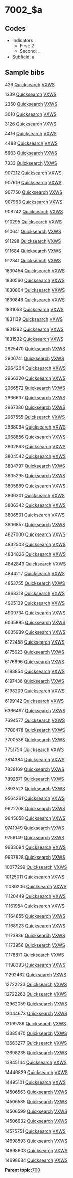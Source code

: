 # 7002\_$a

## Codes

-   Indicators
    -   First: 2
    -   Second: \_
-   Subfield: a

## Sample bibs

426 [Quicksearch](https://search.library.yale.edu/catalog/426) [VXWS](http://prodorbis.library.yale.edu:7014/vxws/GetHoldingsService?bibId=426)

1339 [Quicksearch](https://search.library.yale.edu/catalog/1339) [VXWS](http://prodorbis.library.yale.edu:7014/vxws/GetHoldingsService?bibId=1339)

2350 [Quicksearch](https://search.library.yale.edu/catalog/2350) [VXWS](http://prodorbis.library.yale.edu:7014/vxws/GetHoldingsService?bibId=2350)

3010 [Quicksearch](https://search.library.yale.edu/catalog/3010) [VXWS](http://prodorbis.library.yale.edu:7014/vxws/GetHoldingsService?bibId=3010)

3126 [Quicksearch](https://search.library.yale.edu/catalog/3126) [VXWS](http://prodorbis.library.yale.edu:7014/vxws/GetHoldingsService?bibId=3126)

4416 [Quicksearch](https://search.library.yale.edu/catalog/4416) [VXWS](http://prodorbis.library.yale.edu:7014/vxws/GetHoldingsService?bibId=4416)

4488 [Quicksearch](https://search.library.yale.edu/catalog/4488) [VXWS](http://prodorbis.library.yale.edu:7014/vxws/GetHoldingsService?bibId=4488)

5683 [Quicksearch](https://search.library.yale.edu/catalog/5683) [VXWS](http://prodorbis.library.yale.edu:7014/vxws/GetHoldingsService?bibId=5683)

7333 [Quicksearch](https://search.library.yale.edu/catalog/7333) [VXWS](http://prodorbis.library.yale.edu:7014/vxws/GetHoldingsService?bibId=7333)

907212 [Quicksearch](https://search.library.yale.edu/catalog/907212) [VXWS](http://prodorbis.library.yale.edu:7014/vxws/GetHoldingsService?bibId=907212)

907619 [Quicksearch](https://search.library.yale.edu/catalog/907619) [VXWS](http://prodorbis.library.yale.edu:7014/vxws/GetHoldingsService?bibId=907619)

907750 [Quicksearch](https://search.library.yale.edu/catalog/907750) [VXWS](http://prodorbis.library.yale.edu:7014/vxws/GetHoldingsService?bibId=907750)

907963 [Quicksearch](https://search.library.yale.edu/catalog/907963) [VXWS](http://prodorbis.library.yale.edu:7014/vxws/GetHoldingsService?bibId=907963)

908242 [Quicksearch](https://search.library.yale.edu/catalog/908242) [VXWS](http://prodorbis.library.yale.edu:7014/vxws/GetHoldingsService?bibId=908242)

910295 [Quicksearch](https://search.library.yale.edu/catalog/910295) [VXWS](http://prodorbis.library.yale.edu:7014/vxws/GetHoldingsService?bibId=910295)

910641 [Quicksearch](https://search.library.yale.edu/catalog/910641) [VXWS](http://prodorbis.library.yale.edu:7014/vxws/GetHoldingsService?bibId=910641)

911298 [Quicksearch](https://search.library.yale.edu/catalog/911298) [VXWS](http://prodorbis.library.yale.edu:7014/vxws/GetHoldingsService?bibId=911298)

911684 [Quicksearch](https://search.library.yale.edu/catalog/911684) [VXWS](http://prodorbis.library.yale.edu:7014/vxws/GetHoldingsService?bibId=911684)

912341 [Quicksearch](https://search.library.yale.edu/catalog/912341) [VXWS](http://prodorbis.library.yale.edu:7014/vxws/GetHoldingsService?bibId=912341)

1830454 [Quicksearch](https://search.library.yale.edu/catalog/1830454) [VXWS](http://prodorbis.library.yale.edu:7014/vxws/GetHoldingsService?bibId=1830454)

1830560 [Quicksearch](https://search.library.yale.edu/catalog/1830560) [VXWS](http://prodorbis.library.yale.edu:7014/vxws/GetHoldingsService?bibId=1830560)

1830804 [Quicksearch](https://search.library.yale.edu/catalog/1830804) [VXWS](http://prodorbis.library.yale.edu:7014/vxws/GetHoldingsService?bibId=1830804)

1830846 [Quicksearch](https://search.library.yale.edu/catalog/1830846) [VXWS](http://prodorbis.library.yale.edu:7014/vxws/GetHoldingsService?bibId=1830846)

1831053 [Quicksearch](https://search.library.yale.edu/catalog/1831053) [VXWS](http://prodorbis.library.yale.edu:7014/vxws/GetHoldingsService?bibId=1831053)

1831139 [Quicksearch](https://search.library.yale.edu/catalog/1831139) [VXWS](http://prodorbis.library.yale.edu:7014/vxws/GetHoldingsService?bibId=1831139)

1831292 [Quicksearch](https://search.library.yale.edu/catalog/1831292) [VXWS](http://prodorbis.library.yale.edu:7014/vxws/GetHoldingsService?bibId=1831292)

1831532 [Quicksearch](https://search.library.yale.edu/catalog/1831532) [VXWS](http://prodorbis.library.yale.edu:7014/vxws/GetHoldingsService?bibId=1831532)

2825470 [Quicksearch](https://search.library.yale.edu/catalog/2825470) [VXWS](http://prodorbis.library.yale.edu:7014/vxws/GetHoldingsService?bibId=2825470)

2906741 [Quicksearch](https://search.library.yale.edu/catalog/2906741) [VXWS](http://prodorbis.library.yale.edu:7014/vxws/GetHoldingsService?bibId=2906741)

2964264 [Quicksearch](https://search.library.yale.edu/catalog/2964264) [VXWS](http://prodorbis.library.yale.edu:7014/vxws/GetHoldingsService?bibId=2964264)

2966320 [Quicksearch](https://search.library.yale.edu/catalog/2966320) [VXWS](http://prodorbis.library.yale.edu:7014/vxws/GetHoldingsService?bibId=2966320)

2966572 [Quicksearch](https://search.library.yale.edu/catalog/2966572) [VXWS](http://prodorbis.library.yale.edu:7014/vxws/GetHoldingsService?bibId=2966572)

2966637 [Quicksearch](https://search.library.yale.edu/catalog/2966637) [VXWS](http://prodorbis.library.yale.edu:7014/vxws/GetHoldingsService?bibId=2966637)

2967380 [Quicksearch](https://search.library.yale.edu/catalog/2967380) [VXWS](http://prodorbis.library.yale.edu:7014/vxws/GetHoldingsService?bibId=2967380)

2967555 [Quicksearch](https://search.library.yale.edu/catalog/2967555) [VXWS](http://prodorbis.library.yale.edu:7014/vxws/GetHoldingsService?bibId=2967555)

2968094 [Quicksearch](https://search.library.yale.edu/catalog/2968094) [VXWS](http://prodorbis.library.yale.edu:7014/vxws/GetHoldingsService?bibId=2968094)

2968856 [Quicksearch](https://search.library.yale.edu/catalog/2968856) [VXWS](http://prodorbis.library.yale.edu:7014/vxws/GetHoldingsService?bibId=2968856)

3802863 [Quicksearch](https://search.library.yale.edu/catalog/3802863) [VXWS](http://prodorbis.library.yale.edu:7014/vxws/GetHoldingsService?bibId=3802863)

3804542 [Quicksearch](https://search.library.yale.edu/catalog/3804542) [VXWS](http://prodorbis.library.yale.edu:7014/vxws/GetHoldingsService?bibId=3804542)

3804797 [Quicksearch](https://search.library.yale.edu/catalog/3804797) [VXWS](http://prodorbis.library.yale.edu:7014/vxws/GetHoldingsService?bibId=3804797)

3805295 [Quicksearch](https://search.library.yale.edu/catalog/3805295) [VXWS](http://prodorbis.library.yale.edu:7014/vxws/GetHoldingsService?bibId=3805295)

3805889 [Quicksearch](https://search.library.yale.edu/catalog/3805889) [VXWS](http://prodorbis.library.yale.edu:7014/vxws/GetHoldingsService?bibId=3805889)

3806301 [Quicksearch](https://search.library.yale.edu/catalog/3806301) [VXWS](http://prodorbis.library.yale.edu:7014/vxws/GetHoldingsService?bibId=3806301)

3806342 [Quicksearch](https://search.library.yale.edu/catalog/3806342) [VXWS](http://prodorbis.library.yale.edu:7014/vxws/GetHoldingsService?bibId=3806342)

3806501 [Quicksearch](https://search.library.yale.edu/catalog/3806501) [VXWS](http://prodorbis.library.yale.edu:7014/vxws/GetHoldingsService?bibId=3806501)

3806857 [Quicksearch](https://search.library.yale.edu/catalog/3806857) [VXWS](http://prodorbis.library.yale.edu:7014/vxws/GetHoldingsService?bibId=3806857)

4827000 [Quicksearch](https://search.library.yale.edu/catalog/4827000) [VXWS](http://prodorbis.library.yale.edu:7014/vxws/GetHoldingsService?bibId=4827000)

4832503 [Quicksearch](https://search.library.yale.edu/catalog/4832503) [VXWS](http://prodorbis.library.yale.edu:7014/vxws/GetHoldingsService?bibId=4832503)

4834826 [Quicksearch](https://search.library.yale.edu/catalog/4834826) [VXWS](http://prodorbis.library.yale.edu:7014/vxws/GetHoldingsService?bibId=4834826)

4842849 [Quicksearch](https://search.library.yale.edu/catalog/4842849) [VXWS](http://prodorbis.library.yale.edu:7014/vxws/GetHoldingsService?bibId=4842849)

4844217 [Quicksearch](https://search.library.yale.edu/catalog/4844217) [VXWS](http://prodorbis.library.yale.edu:7014/vxws/GetHoldingsService?bibId=4844217)

4853755 [Quicksearch](https://search.library.yale.edu/catalog/4853755) [VXWS](http://prodorbis.library.yale.edu:7014/vxws/GetHoldingsService?bibId=4853755)

4868318 [Quicksearch](https://search.library.yale.edu/catalog/4868318) [VXWS](http://prodorbis.library.yale.edu:7014/vxws/GetHoldingsService?bibId=4868318)

4905139 [Quicksearch](https://search.library.yale.edu/catalog/4905139) [VXWS](http://prodorbis.library.yale.edu:7014/vxws/GetHoldingsService?bibId=4905139)

4909734 [Quicksearch](https://search.library.yale.edu/catalog/4909734) [VXWS](http://prodorbis.library.yale.edu:7014/vxws/GetHoldingsService?bibId=4909734)

6035885 [Quicksearch](https://search.library.yale.edu/catalog/6035885) [VXWS](http://prodorbis.library.yale.edu:7014/vxws/GetHoldingsService?bibId=6035885)

6035939 [Quicksearch](https://search.library.yale.edu/catalog/6035939) [VXWS](http://prodorbis.library.yale.edu:7014/vxws/GetHoldingsService?bibId=6035939)

6122458 [Quicksearch](https://search.library.yale.edu/catalog/6122458) [VXWS](http://prodorbis.library.yale.edu:7014/vxws/GetHoldingsService?bibId=6122458)

6175623 [Quicksearch](https://search.library.yale.edu/catalog/6175623) [VXWS](http://prodorbis.library.yale.edu:7014/vxws/GetHoldingsService?bibId=6175623)

6176896 [Quicksearch](https://search.library.yale.edu/catalog/6176896) [VXWS](http://prodorbis.library.yale.edu:7014/vxws/GetHoldingsService?bibId=6176896)

6193854 [Quicksearch](https://search.library.yale.edu/catalog/6193854) [VXWS](http://prodorbis.library.yale.edu:7014/vxws/GetHoldingsService?bibId=6193854)

6197436 [Quicksearch](https://search.library.yale.edu/catalog/6197436) [VXWS](http://prodorbis.library.yale.edu:7014/vxws/GetHoldingsService?bibId=6197436)

6198209 [Quicksearch](https://search.library.yale.edu/catalog/6198209) [VXWS](http://prodorbis.library.yale.edu:7014/vxws/GetHoldingsService?bibId=6198209)

6199142 [Quicksearch](https://search.library.yale.edu/catalog/6199142) [VXWS](http://prodorbis.library.yale.edu:7014/vxws/GetHoldingsService?bibId=6199142)

6366497 [Quicksearch](https://search.library.yale.edu/catalog/6366497) [VXWS](http://prodorbis.library.yale.edu:7014/vxws/GetHoldingsService?bibId=6366497)

7694577 [Quicksearch](https://search.library.yale.edu/catalog/7694577) [VXWS](http://prodorbis.library.yale.edu:7014/vxws/GetHoldingsService?bibId=7694577)

7700478 [Quicksearch](https://search.library.yale.edu/catalog/7700478) [VXWS](http://prodorbis.library.yale.edu:7014/vxws/GetHoldingsService?bibId=7700478)

7700536 [Quicksearch](https://search.library.yale.edu/catalog/7700536) [VXWS](http://prodorbis.library.yale.edu:7014/vxws/GetHoldingsService?bibId=7700536)

7751754 [Quicksearch](https://search.library.yale.edu/catalog/7751754) [VXWS](http://prodorbis.library.yale.edu:7014/vxws/GetHoldingsService?bibId=7751754)

7814384 [Quicksearch](https://search.library.yale.edu/catalog/7814384) [VXWS](http://prodorbis.library.yale.edu:7014/vxws/GetHoldingsService?bibId=7814384)

7828169 [Quicksearch](https://search.library.yale.edu/catalog/7828169) [VXWS](http://prodorbis.library.yale.edu:7014/vxws/GetHoldingsService?bibId=7828169)

7892671 [Quicksearch](https://search.library.yale.edu/catalog/7892671) [VXWS](http://prodorbis.library.yale.edu:7014/vxws/GetHoldingsService?bibId=7892671)

7893523 [Quicksearch](https://search.library.yale.edu/catalog/7893523) [VXWS](http://prodorbis.library.yale.edu:7014/vxws/GetHoldingsService?bibId=7893523)

9564261 [Quicksearch](https://search.library.yale.edu/catalog/9564261) [VXWS](http://prodorbis.library.yale.edu:7014/vxws/GetHoldingsService?bibId=9564261)

9622708 [Quicksearch](https://search.library.yale.edu/catalog/9622708) [VXWS](http://prodorbis.library.yale.edu:7014/vxws/GetHoldingsService?bibId=9622708)

9645058 [Quicksearch](https://search.library.yale.edu/catalog/9645058) [VXWS](http://prodorbis.library.yale.edu:7014/vxws/GetHoldingsService?bibId=9645058)

9741949 [Quicksearch](https://search.library.yale.edu/catalog/9741949) [VXWS](http://prodorbis.library.yale.edu:7014/vxws/GetHoldingsService?bibId=9741949)

9756149 [Quicksearch](https://search.library.yale.edu/catalog/9756149) [VXWS](http://prodorbis.library.yale.edu:7014/vxws/GetHoldingsService?bibId=9756149)

9933094 [Quicksearch](https://search.library.yale.edu/catalog/9933094) [VXWS](http://prodorbis.library.yale.edu:7014/vxws/GetHoldingsService?bibId=9933094)

9937828 [Quicksearch](https://search.library.yale.edu/catalog/9937828) [VXWS](http://prodorbis.library.yale.edu:7014/vxws/GetHoldingsService?bibId=9937828)

10077299 [Quicksearch](https://search.library.yale.edu/catalog/10077299) [VXWS](http://prodorbis.library.yale.edu:7014/vxws/GetHoldingsService?bibId=10077299)

10125011 [Quicksearch](https://search.library.yale.edu/catalog/10125011) [VXWS](http://prodorbis.library.yale.edu:7014/vxws/GetHoldingsService?bibId=10125011)

11080206 [Quicksearch](https://search.library.yale.edu/catalog/11080206) [VXWS](http://prodorbis.library.yale.edu:7014/vxws/GetHoldingsService?bibId=11080206)

11120449 [Quicksearch](https://search.library.yale.edu/catalog/11120449) [VXWS](http://prodorbis.library.yale.edu:7014/vxws/GetHoldingsService?bibId=11120449)

11161954 [Quicksearch](https://search.library.yale.edu/catalog/11161954) [VXWS](http://prodorbis.library.yale.edu:7014/vxws/GetHoldingsService?bibId=11161954)

11164855 [Quicksearch](https://search.library.yale.edu/catalog/11164855) [VXWS](http://prodorbis.library.yale.edu:7014/vxws/GetHoldingsService?bibId=11164855)

11168923 [Quicksearch](https://search.library.yale.edu/catalog/11168923) [VXWS](http://prodorbis.library.yale.edu:7014/vxws/GetHoldingsService?bibId=11168923)

11173836 [Quicksearch](https://search.library.yale.edu/catalog/11173836) [VXWS](http://prodorbis.library.yale.edu:7014/vxws/GetHoldingsService?bibId=11173836)

11173956 [Quicksearch](https://search.library.yale.edu/catalog/11173956) [VXWS](http://prodorbis.library.yale.edu:7014/vxws/GetHoldingsService?bibId=11173956)

11178871 [Quicksearch](https://search.library.yale.edu/catalog/11178871) [VXWS](http://prodorbis.library.yale.edu:7014/vxws/GetHoldingsService?bibId=11178871)

11198393 [Quicksearch](https://search.library.yale.edu/catalog/11198393) [VXWS](http://prodorbis.library.yale.edu:7014/vxws/GetHoldingsService?bibId=11198393)

11292462 [Quicksearch](https://search.library.yale.edu/catalog/11292462) [VXWS](http://prodorbis.library.yale.edu:7014/vxws/GetHoldingsService?bibId=11292462)

12722233 [Quicksearch](https://search.library.yale.edu/catalog/12722233) [VXWS](http://prodorbis.library.yale.edu:7014/vxws/GetHoldingsService?bibId=12722233)

12722262 [Quicksearch](https://search.library.yale.edu/catalog/12722262) [VXWS](http://prodorbis.library.yale.edu:7014/vxws/GetHoldingsService?bibId=12722262)

12962059 [Quicksearch](https://search.library.yale.edu/catalog/12962059) [VXWS](http://prodorbis.library.yale.edu:7014/vxws/GetHoldingsService?bibId=12962059)

13044673 [Quicksearch](https://search.library.yale.edu/catalog/13044673) [VXWS](http://prodorbis.library.yale.edu:7014/vxws/GetHoldingsService?bibId=13044673)

13199789 [Quicksearch](https://search.library.yale.edu/catalog/13199789) [VXWS](http://prodorbis.library.yale.edu:7014/vxws/GetHoldingsService?bibId=13199789)

13385470 [Quicksearch](https://search.library.yale.edu/catalog/13385470) [VXWS](http://prodorbis.library.yale.edu:7014/vxws/GetHoldingsService?bibId=13385470)

13663277 [Quicksearch](https://search.library.yale.edu/catalog/13663277) [VXWS](http://prodorbis.library.yale.edu:7014/vxws/GetHoldingsService?bibId=13663277)

13698235 [Quicksearch](https://search.library.yale.edu/catalog/13698235) [VXWS](http://prodorbis.library.yale.edu:7014/vxws/GetHoldingsService?bibId=13698235)

13845144 [Quicksearch](https://search.library.yale.edu/catalog/13845144) [VXWS](http://prodorbis.library.yale.edu:7014/vxws/GetHoldingsService?bibId=13845144)

14446829 [Quicksearch](https://search.library.yale.edu/catalog/14446829) [VXWS](http://prodorbis.library.yale.edu:7014/vxws/GetHoldingsService?bibId=14446829)

14495101 [Quicksearch](https://search.library.yale.edu/catalog/14495101) [VXWS](http://prodorbis.library.yale.edu:7014/vxws/GetHoldingsService?bibId=14495101)

14506563 [Quicksearch](https://search.library.yale.edu/catalog/14506563) [VXWS](http://prodorbis.library.yale.edu:7014/vxws/GetHoldingsService?bibId=14506563)

14506585 [Quicksearch](https://search.library.yale.edu/catalog/14506585) [VXWS](http://prodorbis.library.yale.edu:7014/vxws/GetHoldingsService?bibId=14506585)

14506599 [Quicksearch](https://search.library.yale.edu/catalog/14506599) [VXWS](http://prodorbis.library.yale.edu:7014/vxws/GetHoldingsService?bibId=14506599)

14506632 [Quicksearch](https://search.library.yale.edu/catalog/14506632) [VXWS](http://prodorbis.library.yale.edu:7014/vxws/GetHoldingsService?bibId=14506632)

14575751 [Quicksearch](https://search.library.yale.edu/catalog/14575751) [VXWS](http://prodorbis.library.yale.edu:7014/vxws/GetHoldingsService?bibId=14575751)

14698593 [Quicksearch](https://search.library.yale.edu/catalog/14698593) [VXWS](http://prodorbis.library.yale.edu:7014/vxws/GetHoldingsService?bibId=14698593)

14698603 [Quicksearch](https://search.library.yale.edu/catalog/14698603) [VXWS](http://prodorbis.library.yale.edu:7014/vxws/GetHoldingsService?bibId=14698603)

14698684 [Quicksearch](https://search.library.yale.edu/catalog/14698684) [VXWS](http://prodorbis.library.yale.edu:7014/vxws/GetHoldingsService?bibId=14698684)

**Parent topic:**[700](../../tags/700/700.md)

